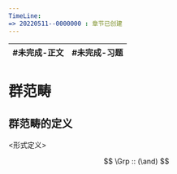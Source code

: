 ```yaml
---
TimeLine: 
=> 20220511--0000000 : 章节已创建
---
```

| #未完成-正文 | #未完成-习题 |
| ------------ | ------------ |

# 群范畴

## 群范畴的定义

\<形式定义\>

$$
\Grp :: (\and) 
$$

